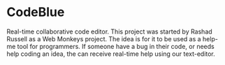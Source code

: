 CodeBlue
========

Real-time collaborative code editor. This project was started by Rashad Russell as a 
Web Monkeys project. The idea is for it to be used as a help-me tool for programmers. 
If someone have a bug in their code, or needs help coding an idea, the can receive 
real-time help using our text-editor.